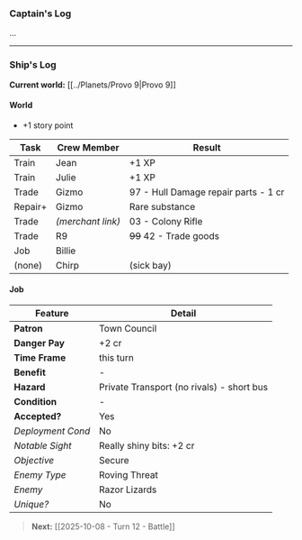 ### Captain's Log

...

---

### Ship's Log

**Current world:** [[../Planets/Provo 9|Provo 9]]

#### World

+ +1 story point

| Task    | Crew Member       | Result                               |
| ------- | ----------------- | ------------------------------------ |
| Train   | Jean              | +1 XP                                |
| Train   | Julie             | +1 XP                                |
| Trade   | Gizmo             | 97 - Hull Damage repair parts - 1 cr |
| Repair+ | Gizmo             | Rare substance                       |
| Trade   | *(merchant link)* | 03 - Colony Rifle                    |
| Trade   | R9                | ~~99~~ 42 - Trade goods              |
| Job     | Billie            |                                      |
| (none)  | Chirp             | (sick bay)                           |

#### Job

| Feature           | Detail                                    |
| ----------------- | ----------------------------------------- |
| **Patron**        | Town Council                              |
| **Danger Pay**    | +2 cr                                     |
| **Time Frame**    | this turn                                 |
| **Benefit**       | -                                         |
| **Hazard**        | Private Transport (no rivals) - short bus |
| **Condition**     | -                                         |
| **Accepted?**     | Yes                                       |
| *Deployment Cond* | No                                        |
| *Notable Sight*   | Really shiny bits: +2 cr                  |
| *Objective*       | Secure                                    |
| *Enemy Type*      | Roving Threat                             |
| *Enemy*           | Razor Lizards                             |
| *Unique?*         | No                                        |

> **Next:** [[2025-10-08 - Turn 12 - Battle]]

